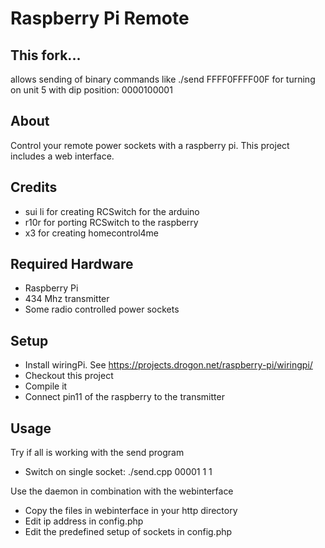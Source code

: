 # Raspberry Pi Remote

## This fork...
allows sending of binary commands like
./send FFFF0FFFF00F 
for turning on unit 5 with dip position: 0000100001 

## About
Control your remote power sockets with a raspberry pi.
This project includes a web interface.

## Credits
* sui li for creating RCSwitch for the arduino
* r10r for porting RCSwitch to the raspberry
* x3 for creating homecontrol4me

## Required Hardware
* Raspberry Pi
* 434 Mhz transmitter
* Some radio controlled power sockets

## Setup
* Install wiringPi. See https://projects.drogon.net/raspberry-pi/wiringpi/
* Checkout this project
* Compile it
* Connect pin11 of the raspberry to the transmitter

## Usage
Try if all is working with the send program
*  Switch on single socket: ./send.cpp 00001 1 1

Use the daemon in combination with the webinterface
* Copy the files in webinterface in your http directory
* Edit ip address in config.php
* Edit the predefined setup of sockets in config.php
